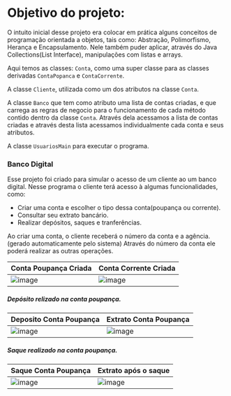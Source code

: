 # Objetivo do projeto:
O intuito inicial desse projeto era colocar em prática alguns conceitos de programação orientada a objetos, tais como: Abstração, Polimorfismo,
Herança e Encapsulamento. Nele também puder aplicar, através do Java Collections(List Interface), manipulações com listas e arrays.

Aqui temos as classes: `Conta`, como uma super classe para as classes derivadas `ContaPopanca` e `ContaCorrente`.


A classe `Cliente`, utilizada como um dos atributos na classe `Conta`.


A classe `Banco` que tem como atributo uma lista de contas criadas, e que carrega as regras de negocio para o funcionamento de cada método contido dentro da classe `Conta`. Através dela acessamos a lista
de contas criadas e através desta lista acessamos individualmente cada conta e seus atributos.

A classe `UsuariosMain` para executar o programa. 

### Banco Digital
Esse projeto foi criado para simular o acesso de um cliente ao um banco digital. 
Nesse programa o cliente terá acesso à algumas funcionalidades, como: 
- Criar uma conta e escolher o tipo dessa conta(poupança ou corrente).
- Consultar seu extrato bancário.
- Realizar depósitos, saques e tranferências.

Ao criar uma conta, o cliente receberá o número da conta e a agência.(gerado automaticamente pelo sistema)
Através do número da conta ele poderá realizar as outras operações.


| Conta Poupança Criada | Conta Corrente Criada |
|----------|----------|
| ![image](https://github.com/user-attachments/assets/8dbd9eb4-e38b-4aa2-8503-1562e65f502f) | ![image](https://github.com/user-attachments/assets/55485b94-174f-456d-a6d8-96804be8081c)

##### Depósito relizado na conta poupança.
| Deposito Conta Poupança| Extrato Conta Poupança|
|----------|----------|
| ![image](https://github.com/user-attachments/assets/081e7189-7b07-4d74-9f8d-2ba007192977) | ![image](https://github.com/user-attachments/assets/76c89313-1b04-4233-bec0-f746e0d41450)
##### Saque realizado na conta poupança.
| Saque Conta Poupança| Extrato após o saque|
|----------|----------|
| ![image](https://github.com/user-attachments/assets/afbb77ea-a081-4771-bd6f-fc1094def64d) | ![image](https://github.com/user-attachments/assets/c18b5b87-8855-4f6b-8396-00b8df3571f4)








